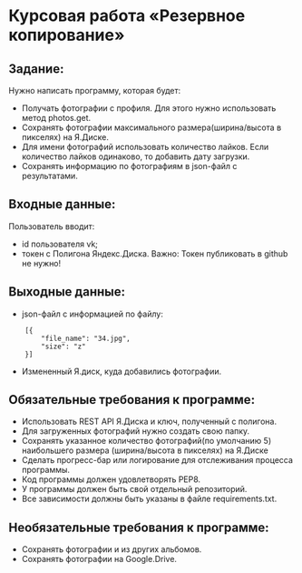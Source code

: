 # Курсовая работа «Резервное копирование»

## Задание:
Нужно написать программу, которая будет:
- Получать фотографии с профиля. Для этого нужно использовать метод photos.get.
- Сохранять фотографии максимального размера(ширина/высота в пикселях) на Я.Диске.
- Для имени фотографий использовать количество лайков. Если количество лайков одинаково, то добавить дату загрузки.
- Сохранять информацию по фотографиям в json-файл с результатами.

## Входные данные:
Пользователь вводит:
- id пользователя vk;
- токен с Полигона Яндекс.Диска. Важно: Токен публиковать в github не нужно!

## Выходные данные:
- json-файл с информацией по файлу:

```
    [{
        "file_name": "34.jpg",
        "size": "z"
    }]
```

- Измененный Я.диск, куда добавились фотографии.

## Обязательные требования к программе:
- Использовать REST API Я.Диска и ключ, полученный с полигона.
- Для загруженных фотографий нужно создать свою папку.
- Сохранять указанное количество фотографий(по умолчанию 5) наибольшего размера (ширина/высота в пикселях) на Я.Диске
- Сделать прогресс-бар или логирование для отслеживания процесса программы.
- Код программы должен удовлетворять PEP8.
- У программы должен быть свой отдельный репозиторий.
- Все зависимости должны быть указаны в файле requiremеnts.txt.

## Необязательные требования к программе:
- Сохранять фотографии и из других альбомов.
- Сохранять фотографии на Google.Drive.